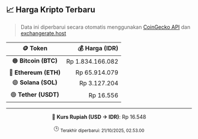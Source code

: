 

<!-- HARGA_KRIPTO -->
## 📈 Harga Kripto Terbaru

> Data ini diperbarui secara otomatis menggunakan [CoinGecko API](https://www.coingecko.com/) dan [exchangerate.host](https://exchangerate.host/)

<div align="center">

| 🪙 Token | 💰 Harga (IDR) |
|:------:|---------------:|
| 🟠 **Bitcoin (BTC)**   | Rp 1.834.166.082 |
| 🔵 **Ethereum (ETH)**  | Rp 65.914.079 |
| 🟣 **Solana (SOL)**    | Rp 3.127.204 |
| 🟢 **Tether (USDT)**   | Rp 16.556 |

---

💱 **Kurs Rupiah (USD → IDR)**: Rp 16.548

🕒 <sub>Terakhir diperbarui: 21/10/2025, 02.53.00</sub>

</div>
<!-- /HARGA_KRIPTO -->
